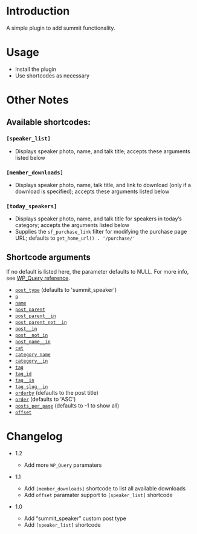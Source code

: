 # Introduction

A simple plugin to add summit functionality.

# Usage

- Install the plugin
- Use shortcodes as necessary

# Other Notes

## Available shortcodes:

### `[speaker_list]`

- Displays speaker photo, name, and talk title; accepts these arguments listed below

### `[member_downloads]`

- Displays speaker photo, name, talk title, and link to download (only if a download is specified); accepts these arguments listed below

### `[today_speakers]`

- Displays speaker photo, name, and talk title for speakers in today’s category; accepts the arguments listed below
- Supplies the `sf_purchase_link` filter for modifying the purchase page URL; defaults to `get_home_url() . '/purchase/'`

## Shortcode arguments

If no default is listed here, the parameter defaults to NULL. For more info, see [WP_Query reference](https://developer.wordpress.org/reference/classes/wp_query/).

- [`post_type`](https://developer.wordpress.org/reference/classes/wp_query/#post-type-parameters) (defaults to 'summit_speaker')
- [`p`](https://developer.wordpress.org/reference/classes/wp_query/#post-page-parameters)
- [`name`](https://developer.wordpress.org/reference/classes/wp_query/#post-page-parameters)
- [`post_parent`](https://developer.wordpress.org/reference/classes/wp_query/#post-page-parameters)
- [`post_parent__in`](https://developer.wordpress.org/reference/classes/wp_query/#post-page-parameters)
- [`post_parent_not__in`](https://developer.wordpress.org/reference/classes/wp_query/#post-page-parameters)
- [`post__in`](https://developer.wordpress.org/reference/classes/wp_query/#post-page-parameters)
- [`post__not_in`](https://developer.wordpress.org/reference/classes/wp_query/#post-page-parameters)
- [`post_name__in`](https://developer.wordpress.org/reference/classes/wp_query/#post-page-parameters)
- [`cat`](https://developer.wordpress.org/reference/classes/wp_query/#category-parameters)
- [`category_name`](https://developer.wordpress.org/reference/classes/wp_query/#category-parameters)
- [`category__in`](https://developer.wordpress.org/reference/classes/wp_query/#category-parameters)
- [`tag`](https://developer.wordpress.org/reference/classes/wp_query/#tag-parameters)
- [`tag_id`](https://developer.wordpress.org/reference/classes/wp_query/#tag-parameters)
- [`tag__in`](https://developer.wordpress.org/reference/classes/wp_query/#tag-parameters)
- [`tag_slug__in`](https://developer.wordpress.org/reference/classes/wp_query/#tag-parameters)
- [`orderby`](https://developer.wordpress.org/reference/classes/wp_query/#order-orderby-parameters) (defaults to the post title)
- [`order`](https://developer.wordpress.org/reference/classes/wp_query/#order-orderby-parameters) (defaults to 'ASC')
- [`posts_per_page`](https://developer.wordpress.org/reference/classes/wp_query/#pagination-parameters) (defaults to -1 to show all)
- [`offset`](https://developer.wordpress.org/reference/classes/wp_query/#pagination-parameters)


# Changelog

- 1.2
    - Add more `WP_Query` paramaters

- 1.1
    - Add `[member_downloads]` shortcode to list all available downloads
    - Add `offset` paramater support to `[speaker_list]` shortcode

- 1.0
    - Add “summit_speaker” custom post type
    - Add `[speaker_list]` shortcode
